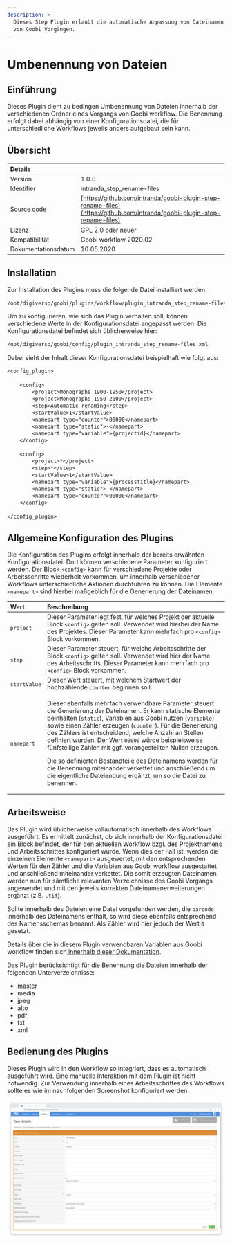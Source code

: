 ```yaml
---
description: >-
  Dieses Step Plugin erlaubt die automatische Anpassung von Dateinamen innerhalb
  von Goobi Vorgängen.
---
```


# Umbenennung von Dateien

## Einführung

Dieses Plugin dient zu bedingen Umbenennung von Dateien innerhalb der verschiedenen Ordner eines Vorgangs von Goobi workflow. Die Benennung erfolgt dabei abhängig von einer Konfigurationsdatei, die für unterschiedliche Workflows jeweils anders aufgebaut sein kann.

## Übersicht

| Details |  |
| :--- | :--- |
| Version | 1.0.0 |
| Identifier | intranda\_step\_rename-files |
| Source code | [https://github.com/intranda/goobi-plugin-step-rename-files](https://github.com/intranda/goobi-plugin-step-rename-files) |
| Lizenz | GPL 2.0 oder neuer |
| Kompatibilität | Goobi workflow 2020.02 |
| Dokumentationsdatum | 10.05.2020 |

## Installation

Zur Installation des Plugins muss die folgende Datei installiert werden:

```bash
/opt/digiverso/goobi/plugins/workflow/plugin_intranda_step_rename-files.jar
```

Um zu konfigurieren, wie sich das Plugin verhalten soll, können verschiedene Werte in der Konfigurationsdatei angepasst werden. Die Konfigurationsdatei befindet sich üblicherweise hier:

```bash
/opt/digiverso/goobi/config/plugin_intranda_step_rename-files.xml
```

Dabei sieht der Inhalt dieser Konfigurationsdatei beispielhaft wie folgt aus:

```markup
<config_plugin>

    <config>
        <project>Monographs 1900-1950</project>
        <project>Monographs 1950-2000</project>
        <step>Automatic renaming</step>
        <startValue>1</startValue>
        <namepart type="counter">00000</namepart>
        <namepart type="static">-</namepart>
        <namepart type="variable">{projectid}</namepart>
    </config>

    <config>
        <project>*</project>
        <step>*</step>
        <startValue>1</startValue>
        <namepart type="variable">{processtitle}</namepart>
        <namepart type="static">_</namepart>
        <namepart type="counter">00000</namepart>
    </config>

</config_plugin>
```

## Allgemeine Konfiguration des Plugins

Die Konfiguration des Plugins erfolgt innerhalb der bereits erwähnten Konfigurationsdatei. Dort können verschiedene Parameter konfiguriert werden. Der Block `<config>` kann für verschiedene Projekte oder Arbeitsschritte wiederholt vorkommen, um innerhalb verschiedener Workflows unterschiedliche Aktionen durchführen zu können. Die Elemente `<namepart>` sind hierbei maßgeblich für die Generierung der Dateinamen.

<table>
  <thead>
    <tr>
      <th style="text-align:left">Wert</th>
      <th style="text-align:left">Beschreibung</th>
    </tr>
  </thead>
  <tbody>
    <tr>
      <td style="text-align:left"><code>project</code>
      </td>
      <td style="text-align:left">Dieser Parameter legt fest, f&#xFC;r welches Projekt der aktuelle Block <code>&lt;config&gt;</code> gelten
        soll. Verwendet wird hierbei der Name des Projektes. Dieser Parameter kann
        mehrfach pro <code>&lt;config&gt;</code> Block vorkommen.</td>
    </tr>
    <tr>
      <td style="text-align:left"><code>step</code>
      </td>
      <td style="text-align:left">Dieser Parameter steuert, f&#xFC;r welche Arbeitsschritte der Block <code>&lt;config&gt;</code> gelten
        soll. Verwendet wird hier der Name des Arbeitsschritts. Dieser Parameter
        kann mehrfach pro <code>&lt;config&gt;</code> Block vorkommen.</td>
    </tr>
    <tr>
      <td style="text-align:left"><code>startValue</code>
      </td>
      <td style="text-align:left">Dieser Wert steuert, mit welchem Startwert der hochz&#xE4;hlende <code>counter</code> beginnen
        soll.</td>
    </tr>
    <tr>
      <td style="text-align:left"><code>namepart</code>
      </td>
      <td style="text-align:left">
        <p>Dieser ebenfalls mehrfach verwendbare Parameter steuert die Generierung
          der Dateinamen. Er kann statische Elemente beinhalten (<code>static</code>),
          Variablen aus Goobi nutzen (<code>variable</code>) sowie einen Z&#xE4;hler
          erzeugen (<code>counter</code>). F&#xFC;r die Generierung des Z&#xE4;hlers
          ist entscheidend, welche Anzahl an Stellen definiert wurden. Der Wert <code>00000</code> w&#xFC;rde
          beispielsweise f&#xFC;nfstellige Zahlen mit ggf. vorangestellten Nullen
          erzeugen.</p>
        <p>Die so definierten Bestandteile des Dateinamens werden f&#xFC;r die Benennung
          miteinander verkettet und anschlie&#xDF;end um die eigentliche Dateiendung
          erg&#xE4;nzt, um so die Datei zu benennen.</p>
      </td>
    </tr>
  </tbody>
</table>

## Arbeitsweise

Das Plugin wird üblicherweise vollautomatisch innerhalb des Workflows ausgeführt. Es ermittelt zunächst, ob sich innerhalb der Konfigurationsdatei ein Block befindet, der für den aktuellen Workflow bzgl. des Projektnamens und Arbeitsschrittes konfiguriert wurde. Wenn dies der Fall ist, werden die einzelnen Elemente `<namepart>` ausgewertet, mit den entsprechenden Werten für den Zähler und die Variablen aus Goobi workflow ausgestattet und anschließend miteinander verkettet. Die somit erzeugten Dateinamen werden nun für sämtliche relevanten Verzeichnisse des Goobi Vorgangs angewendet und mit den jeweils korrekten Dateinamenerweiterungen ergänzt \(z.B. `.tif`\).

Sollte innerhalb des Dateien eine Datei vorgefunden werden, die `barcode` innerhalb des Dateinamens enthält, so wird diese ebenfalls entsprechend des Namensschemas benannt. Als Zähler wird hier jedoch der Wert `0` gesetzt.

Details über die in diesem Plugin verwendbaren Variablen aus Goobi workflow finden sich[ innerhalb dieser Dokumentation](https://docs.intranda.com/goobi-workflow-de/manager/8).

Das Plugin berücksichtigt für die Benennung die Dateien innerhalb der folgenden Unterverzeichnisse:

* master
* media
* jpeg
* alto
* pdf
* txt
* xml

## Bedienung des Plugins

Dieses Plugin wird in den Workflow so integriert, dass es automatisch ausgeführt wird. Eine manuelle Interaktion mit dem Plugin ist nicht notwendig. Zur Verwendung innerhalb eines Arbeitsschrittes des Workflows sollte es wie im nachfolgenden Screenshot konfiguriert werden.

![Integration des Plugins in den Workflow](../.gitbook/assets/intranda_step_rename-files.png)
